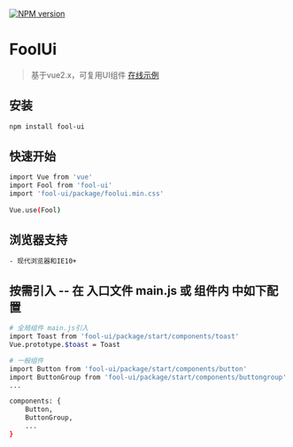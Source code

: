 [![NPM version](https://img.shields.io/npm/v/fool-ui.svg)](https://www.npmjs.com/package/fool-ui)

# FoolUi

> 基于vue2.x，可复用UI组件 [在线示例](https://jolypan.github.io/FoolUi/dist/#/)

## 安装

``` bash
npm install fool-ui
```
## 快速开始
``` bash
import Vue from 'vue'
import Fool from 'fool-ui'
import 'fool-ui/package/foolui.min.css'  
 
Vue.use(Fool)
```
## 浏览器支持
``` bash
- 现代浏览器和IE10+
```

## 按需引入 -- 在 入口文件 main.js 或 组件内 中如下配置

``` bash
# 全局组件 main.js引入
import Toast from 'fool-ui/package/start/components/toast'
Vue.prototype.$toast = Toast

# 一般组件
import Button from 'fool-ui/package/start/components/button'
import ButtonGroup from 'fool-ui/package/start/components/buttongroup'
...

components: {
    Button,
    ButtonGroup,
    ...
}
``` 